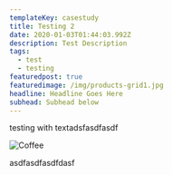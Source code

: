 ```yaml
---
templateKey: casestudy
title: Testing 2
date: 2020-01-03T01:44:03.992Z
description: Test Description
tags:
  - test
  - testing
featuredpost: true
featuredimage: /img/products-grid1.jpg
headline: Headline Goes Here
subhead: Subhead below
---
```

testing with textadsfasdfasdf

![Coffee](/img/blog-index.jpg)

asdfasdfasdfdasf

![]()

